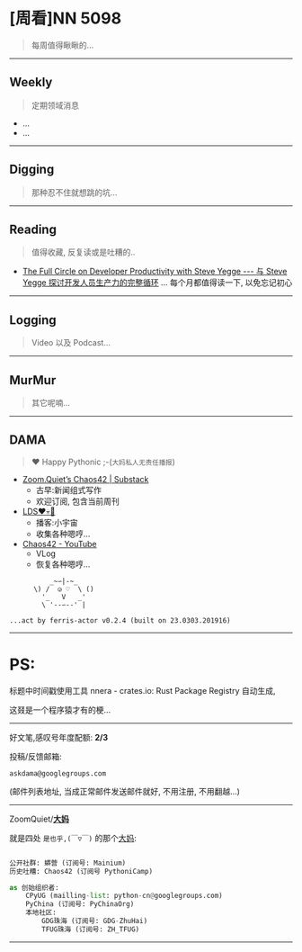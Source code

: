 # [周看]NN 5098
> 每周值得瞅瞅的...

-----------------------------------------
## Weekly
> 定期领域消息

- ...
- ...

-----------------------------------------
## Digging
> 那种忍不住就想跳的坑...





-----------------------------------------
## Reading
> 值得收藏, 反复读或是吐糟的..


- [The Full Circle on Developer Productivity with Steve Yegge --- 与 Steve Yegge 探讨开发人员生产力的完整循环](https://newsletter.pragmaticengineer.com/p/steve-yegge) ... 每个月都值得读一下, 以免忘记初心


-----------------------------------------
## Logging
> Video 以及 Podcast...


-----------------------------------------
## MurMur
> 其它呢喃...



-----------------------------------------
## DAMA
> ❤️ Happy Pythonic ;-(`大妈私人无责任播报`)



- [Zoom\.Quiet’s Chaos42 \| Substack](https://zoomquiet.substack.com/)
    + 古早:新闻组式写作
    + 欢迎订阅, 包含当前周刊
- [LDS❤️💀🤖](LDS42.PODCAST.XYZ)
    + 播客:小宇宙
    + 收集各种嗯哼...
- [Chaos42 - YouTube](https://www.youtube.com/watch?v=fPQ6piLqMXE&list=PLToFpvpg6EgRo6naYOp-BX4So-DxOCne8&index=1)
    + VLog
    + 恢复各种嗯哼...






```
          _~∽|-~_
      \) /  ◶ ♡  \ ()
        '_   V   _'
        \ '--∽--' |

...act by ferris-actor v0.2.4 (built on 23.0303.201916)
```

-----------------------------------------
# PS:

标题中时间戳使用工具 nnera - crates.io: Rust Package Registry 自动生成,

这叕是一个程序猿才有的梗...


-------------

好文笔,感叹号年度配额: **2/3**

投稿/反馈邮箱:

    askdama@googlegroups.com

(邮件列表地址, 
当成正常邮件发送邮件就好, 不用注册, 不用翻越...)


-------------

ZoomQuiet/**[大妈](https://mp.weixin.qq.com/s/N5TuRRbF558D4Q90XdDA7g)**

就是四处 `是也乎,(￣▽￣)` 的那个[大妈](https://mp.weixin.qq.com/s/N5TuRRbF558D4Q90XdDA7g):



```python

公开社群: 蟒营 (订阅号: Mainium)
历史吐糟: Chaos42 (订阅号 PythoniCamp)

as 创始组织者:
    CPyUG (mailling-list: python-cn@googlegroups.com)
    PyChina (订阅号: PyChinaOrg)
    本地社区: 
        GDG珠海 (订阅号: GDG-ZhuHai)
        TFUG珠海 (订阅号: ZH_TFUG)
```

-------------





